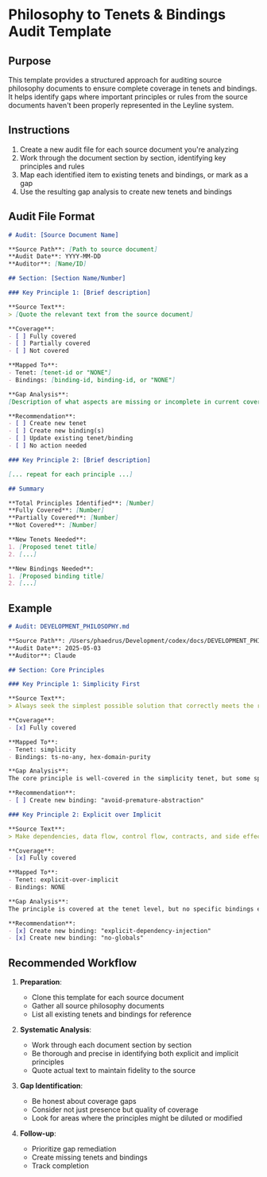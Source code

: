 # Philosophy to Tenets & Bindings Audit Template

## Purpose

This template provides a structured approach for auditing source philosophy documents to
ensure complete coverage in tenets and bindings. It helps identify gaps where important
principles or rules from the source documents haven't been properly represented in the
Leyline system.

## Instructions

1. Create a new audit file for each source document you're analyzing
1. Work through the document section by section, identifying key principles and rules
1. Map each identified item to existing tenets and bindings, or mark as a gap
1. Use the resulting gap analysis to create new tenets and bindings

## Audit File Format

```markdown
# Audit: [Source Document Name]

**Source Path**: [Path to source document]
**Audit Date**: YYYY-MM-DD
**Auditor**: [Name/ID]

## Section: [Section Name/Number]

### Key Principle 1: [Brief description]

**Source Text**:
> [Quote the relevant text from the source document]

**Coverage**:
- [ ] Fully covered
- [ ] Partially covered
- [ ] Not covered

**Mapped To**:
- Tenet: [tenet-id or "NONE"]
- Bindings: [binding-id, binding-id, or "NONE"]

**Gap Analysis**:
[Description of what aspects are missing or incomplete in current coverage]

**Recommendation**:
- [ ] Create new tenet
- [ ] Create new binding(s)
- [ ] Update existing tenet/binding
- [ ] No action needed

### Key Principle 2: [Brief description]

[... repeat for each principle ...]

## Summary

**Total Principles Identified**: [Number]
**Fully Covered**: [Number]
**Partially Covered**: [Number]
**Not Covered**: [Number]

**New Tenets Needed**:
1. [Proposed tenet title]
2. [...]

**New Bindings Needed**:
1. [Proposed binding title]
2. [...]
```

## Example

```markdown
# Audit: DEVELOPMENT_PHILOSOPHY.md

**Source Path**: /Users/phaedrus/Development/codex/docs/DEVELOPMENT_PHILOSOPHY.md
**Audit Date**: 2025-05-03
**Auditor**: Claude

## Section: Core Principles

### Key Principle 1: Simplicity First

**Source Text**:
> Always seek the simplest possible solution that correctly meets the requirements. Actively resist and eliminate unnecessary complexity.

**Coverage**:
- [x] Fully covered

**Mapped To**:
- Tenet: simplicity
- Bindings: ts-no-any, hex-domain-purity

**Gap Analysis**:
The core principle is well-covered in the simplicity tenet, but some specific guidelines on how to identify and eliminate complexity are missing.

**Recommendation**:
- [ ] Create new binding: "avoid-premature-abstraction"

### Key Principle 2: Explicit over Implicit

**Source Text**:
> Make dependencies, data flow, control flow, contracts, and side effects clear and obvious. Avoid hidden conventions, global state, or complex implicit mechanisms.

**Coverage**:
- [x] Fully covered

**Mapped To**:
- Tenet: explicit-over-implicit
- Bindings: NONE

**Gap Analysis**:
The principle is covered at the tenet level, but no specific bindings enforce this principle.

**Recommendation**:
- [x] Create new binding: "explicit-dependency-injection"
- [x] Create new binding: "no-globals"
```

## Recommended Workflow

1. **Preparation**:

   - Clone this template for each source document
   - Gather all source philosophy documents
   - List all existing tenets and bindings for reference

1. **Systematic Analysis**:

   - Work through each document section by section
   - Be thorough and precise in identifying both explicit and implicit principles
   - Quote actual text to maintain fidelity to the source

1. **Gap Identification**:

   - Be honest about coverage gaps
   - Consider not just presence but quality of coverage
   - Look for areas where the principles might be diluted or modified

1. **Follow-up**:

   - Prioritize gap remediation
   - Create missing tenets and bindings
   - Track completion
